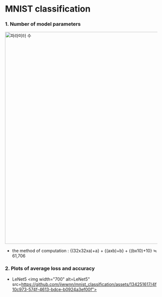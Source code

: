 # MNIST classification
### 1. Number of model parameters 
<img width="700" alt="파라미터 수" src="https://github.com/jiwwnn/mnist_classification/assets/134251617/6a06f596-8040-470d-b0ed-5dd2d07d974b">

- the method of computation : {(32x32xa)+a} + {(axb)+b} + {(bx10)+10} ≒ 61,706 
### 2. Plots of average loss and accuracy
- LeNet5
<img width="700" alt=LeNet5" src=https://github.com/jiwwnn/mnist_classification/assets/134251617/4f10c973-574f-4613-bdce-b0924a3ef00f">

